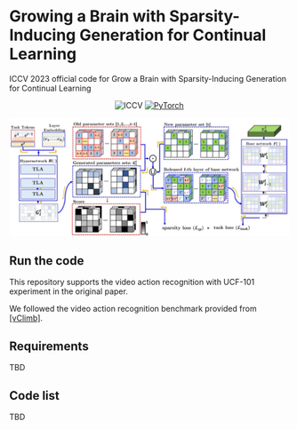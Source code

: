 # Growing a Brain with Sparsity-Inducing Generation for Continual Learning
ICCV 2023 official code for Grow a Brain with Sparsity-Inducing Generation for Continual Learning
<div align="center">
  
![ICCV](https://img.shields.io/badge/ICCV-2023-blue)
[![PyTorch](https://img.shields.io/badge/pytorch-1.8.0-%237732a8?style=flat-square&logo=PyTorch&color=EE4C2C)](https://pytorch.org/)

![GrowBrain](images/ICCV23_main_fig.jpg)
</div>

## Run the code
This repository supports the video action recognition with UCF-101 experiment in the original paper.

We followed the video action recognition benchmark provided from [[vClimb]](https://github.com/ojedaf/vCLIMB_Benchmark).

## Requirements 
TBD 

## Code list 
TBD

